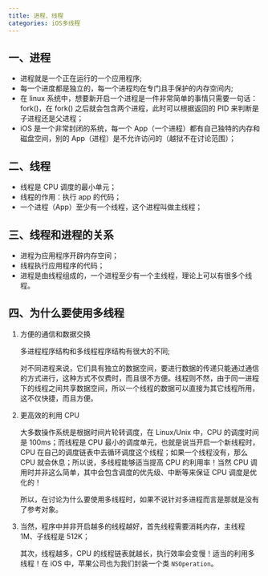 ```yaml
---
title: 进程、线程
categories: iOS多线程
---
```


## 一、进程

- 进程就是一个正在运行的一个应用程序;
- 每一个进度都是独立的，每一个进程均在专门且手保护的内存空间内;
- 在 linux 系统中，想要新开启一个进程是一件非常简单的事情只需要一句话：fork()，在 fork() 之后就会包含两个进程，此时可以根据返回的 PID 来判断是子进程还是父进程；
- iOS 是一个非常封闭的系统，每一个 App（一个进程）都有自己独特的内存和磁盘空间，别的 App（进程）是不允许访问的（越狱不在讨论范围）；


## 二、线程

- 线程是 CPU 调度的最小单元；
- 线程的作用：执行 app 的代码；
- 一个进程（App）至少有一个线程，这个进程叫做主线程；

## 三、线程和进程的关系

- 进程为应用程序开辟内存空间；
- 线程执行应用程序的代码；
- 进程是由线程组成的，一个进程至少有一个主线程，理论上可以有很多个线程。


## 四、为什么要使用多线程

1. 方便的通信和数据交换

	多进程程序结构和多线程程序结构有很大的不同;
	
	对不同进程来说，它们具有独立的数据空间，要进行数据的传递只能通过通信的方式进行，这种方式不仅费时，而且很不方便。线程则不然，由于同一进程下的线程之间共享数据空间，所以一个线程的数据可以直接为其它线程所用，这不仅快捷，而且方便。

2. 更高效的利用 CPU

	大多数操作系统是根据时间片轮转调度，在 Linux/Unix 中，CPU 的调度时间是 100ms；而线程是 CPU 最小的调度单元，也就是说当开启一个新线程时，CPU 在自己的调度链表中去循环调度这个线程；如果一个线程没有，那么 CPU 就会休息；所以说，多线程能够适当提高 CPU 的利用率！当然 CPU 调用时并非这么简单，其中会包含调度的优先级、中断等来保证 CPU 调度是优化的！
	
	所以，在讨论为什么要使用多线程时，如果不说针对多进程而言是那就是没有了参考对象。

3. 当然，程序中并非开启越多的线程越好，首先线程需要消耗内存，主线程 1M、子线程是 512K；

	其次，线程越多，CPU 的线程链表就越长，执行效率会变慢！适当的利用多线程！在 iOS 中，苹果公司也为我们封装一个类 ``NSOperation``。